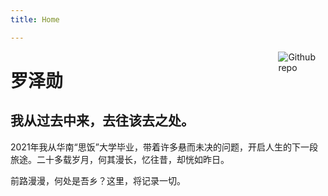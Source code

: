 ```yaml
---
title: Home

---
```


[<img src="https://cdn.jsdelivr.net/gh/lzxqaq/jsdelivr@master/image/logo.png" style="max-width:15%;min-width:40px;float:right;" alt="Github repo" />](https://lzxqaq.com)

# 罗泽勋

## 我从过去中来，去往该去之处。

2021年我从华南“思饭”大学毕业，带着许多悬而未决的问题，开启人生的下一段旅途。二十多载岁月，何其漫长，忆往昔，却恍如昨日。

前路漫漫，何处是吾乡？这里，将记录一切。